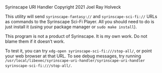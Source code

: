 Syrinscape URI Handler
Copyright 2021 Joel Ray Holveck

This utility will send `syrinscape-fantasy://` and `syrinscape-sci-fi://` URLs as commands to the Syrinscape Sci-Fi Player.  All you should need to do is just install it (using your package manager or `sudo make install`).

This program is not a product of Syrinscape.  It is my own work.  Do not blame them if it doesn’t work.

To test it, you can try `xdg-open syrinscape-sci-fi:///stop-all/`, or point your web browser at that URL.  To see debug messages, try running `/usr/local/libexec/syrinscape-uri-handler/syrinscape-uri-handler syrinscape-sci-fi:///stop-all/`.
